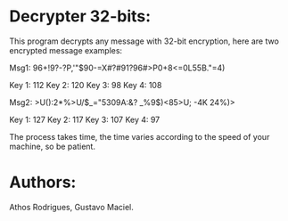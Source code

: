 # Decrypter 32-bits:

This program decrypts any message with 32-bit encryption, here are two 
encrypted message examples:

Msg1: 96+!9?-?P,'"$90-=X#?#91?96#>P0+8<=0L55B."=4)

Key 1: 112 Key 2: 120 Key 3: 98 Key 4: 108

Msg2: >U():2*%>U/$_="5309A:&? _%9$)<85>U; -4K 24%)>

Key 1: 127 Key 2: 117 Key 3: 107 Key 4: 97

The process takes time, the time varies according to the speed of your 
machine, so be patient.

# Authors:

Athos Rodrigues, Gustavo Maciel.
